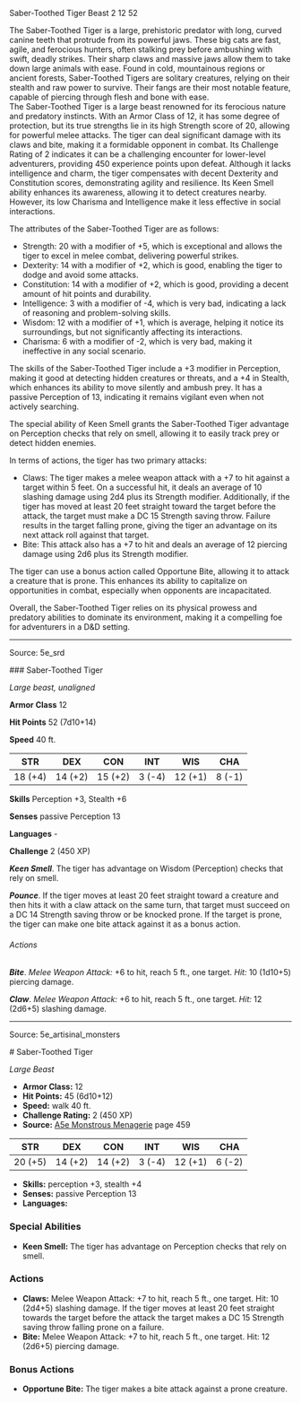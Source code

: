 <MonsterName/>Saber-Toothed Tiger</MonsterName>
<CreatureType/>Beast</CreatureType>
<CR/>2</CR>
<AC/>12</AC>
<HP/>52</HP>
<summary>The Saber-Toothed Tiger is a large, prehistoric predator with long, curved canine teeth that protrude from its powerful jaws. These big cats are fast, agile, and ferocious hunters, often stalking prey before ambushing with swift, deadly strikes. Their sharp claws and massive jaws allow them to take down large animals with ease. Found in cold, mountainous regions or ancient forests, Saber-Toothed Tigers are solitary creatures, relying on their stealth and raw power to survive. Their fangs are their most notable feature, capable of piercing through flesh and bone with ease.</summary>

<summary>The Saber-Toothed Tiger is a large beast renowned for its ferocious nature and predatory instincts. With an Armor Class of 12, it has some degree of protection, but its true strengths lie in its high Strength score of 20, allowing for powerful melee attacks. The tiger can deal significant damage with its claws and bite, making it a formidable opponent in combat. Its Challenge Rating of 2 indicates it can be a challenging encounter for lower-level adventurers, providing 450 experience points upon defeat. Although it lacks intelligence and charm, the tiger compensates with decent Dexterity and Constitution scores, demonstrating agility and resilience. Its Keen Smell ability enhances its awareness, allowing it to detect creatures nearby. However, its low Charisma and Intelligence make it less effective in social interactions.</summary>

<detail>

The attributes of the Saber-Toothed Tiger are as follows: 
- Strength: 20 with a modifier of +5, which is exceptional and allows the tiger to excel in melee combat, delivering powerful strikes.
- Dexterity: 14 with a modifier of +2, which is good, enabling the tiger to dodge and avoid some attacks.
- Constitution: 14 with a modifier of +2, which is good, providing a decent amount of hit points and durability.
- Intelligence: 3 with a modifier of -4, which is very bad, indicating a lack of reasoning and problem-solving skills.
- Wisdom: 12 with a modifier of +1, which is average, helping it notice its surroundings, but not significantly affecting its interactions.
- Charisma: 6 with a modifier of -2, which is very bad, making it ineffective in any social scenario.

The skills of the Saber-Toothed Tiger include a +3 modifier in Perception, making it good at detecting hidden creatures or threats, and a +4 in Stealth, which enhances its ability to move silently and ambush prey. It has a passive Perception of 13, indicating it remains vigilant even when not actively searching.

The special ability of Keen Smell grants the Saber-Toothed Tiger advantage on Perception checks that rely on smell, allowing it to easily track prey or detect hidden enemies.

In terms of actions, the tiger has two primary attacks:
- Claws: The tiger makes a melee weapon attack with a +7 to hit against a target within 5 feet. On a successful hit, it deals an average of 10 slashing damage using 2d4 plus its Strength modifier. Additionally, if the tiger has moved at least 20 feet straight toward the target before the attack, the target must make a DC 15 Strength saving throw. Failure results in the target falling prone, giving the tiger an advantage on its next attack roll against that target.
- Bite: This attack also has a +7 to hit and deals an average of 12 piercing damage using 2d6 plus its Strength modifier.

The tiger can use a bonus action called Opportune Bite, allowing it to attack a creature that is prone. This enhances its ability to capitalize on opportunities in combat, especially when opponents are incapacitated.

Overall, the Saber-Toothed Tiger relies on its physical prowess and predatory abilities to dominate its environment, making it a compelling foe for adventurers in a D&D setting.</detail>



---

Source: 5e_srd

<statblock>
### Saber-Toothed Tiger

*Large beast, unaligned*

**Armor Class** 12

**Hit Points** 52 (7d10+14)

**Speed** 40 ft.

| STR     | DEX     | CON     | INT    | WIS     | CHA    |
|---------|---------|---------|--------|---------|--------|
| 18 (+4) | 14 (+2) | 15 (+2) | 3 (-4) | 12 (+1) | 8 (-1) |

**Skills** Perception +3, Stealth +6

**Senses** passive Perception 13

**Languages** -

**Challenge** 2 (450 XP)

***Keen Smell***. The tiger has advantage on Wisdom (Perception) checks that rely on smell.

***Pounce***. If the tiger moves at least 20 feet straight toward a creature and then hits it with a claw attack on the same turn, that target must succeed on a DC 14 Strength saving throw or be knocked prone. If the target is prone, the tiger can make one bite attack against it as a bonus action.

###### Actions

***Bite***. *Melee Weapon Attack:* +6 to hit, reach 5 ft., one target. *Hit:* 10 (1d10+5) piercing damage.

***Claw***. *Melee Weapon Attack:* +6 to hit, reach 5 ft., one target. *Hit:* 12 (2d6+5) slashing damage.</statblock>




---

Source: 5e_artisinal_monsters

<statblock>
# Saber-Toothed Tiger

*Large* *Beast*

- **Armor Class:** 12
- **Hit Points:** 45 (6d10+12)
- **Speed:** walk 40 ft.
- **Challenge Rating:** 2 (450 XP)
- **Source:** [A5e Monstrous Menagerie](https://enpublishingrpg.com/products/level-up-monstrous-menagerie-a5e) page 459

| STR | DEX | CON | INT | WIS | CHA |
| --- | --- | --- | --- | --- | --- |
| 20 (+5) | 14 (+2) | 14 (+2) | 3 (-4) | 12 (+1) | 6 (-2) |

- **Skills:** perception +3, stealth +4
- **Senses:** passive Perception 13
- **Languages:** 

### Special Abilities

- **Keen Smell:** The tiger has advantage on Perception checks that rely on smell.

### Actions

- **Claws:** Melee Weapon Attack: +7 to hit, reach 5 ft., one target. Hit: 10 (2d4+5) slashing damage. If the tiger moves at least 20 feet straight towards the target before the attack  the target makes a DC 15 Strength saving throw  falling prone on a failure.
- **Bite:** Melee Weapon Attack: +7 to hit, reach 5 ft., one target. Hit: 12 (2d6+5) piercing damage.

### Bonus Actions

- **Opportune Bite:** The tiger makes a bite attack against a prone creature.


</statblock>


